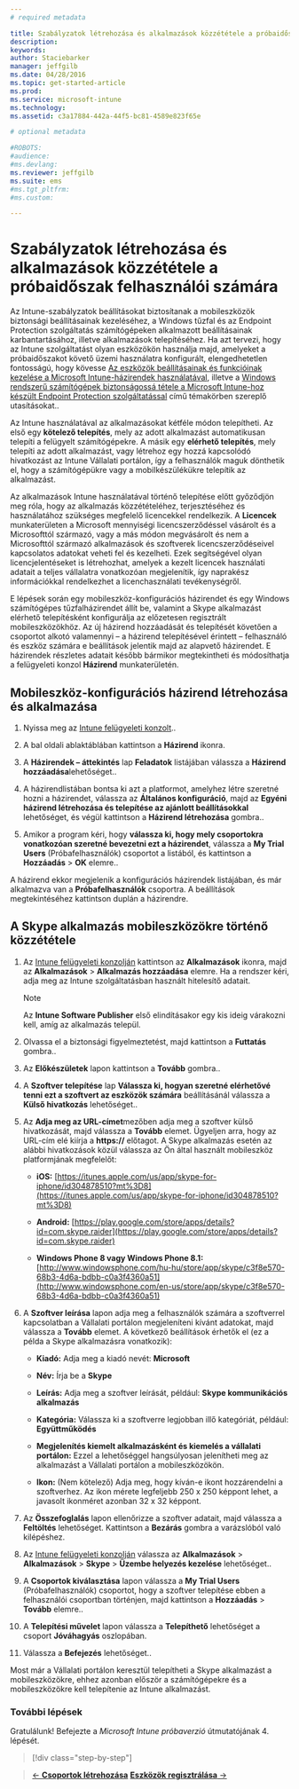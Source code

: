 ```yaml
---
# required metadata

title: Szabályzatok létrehozása és alkalmazások közzététele a próbaidőszak felhasználói számára | Microsoft Intune
description:
keywords:
author: Staciebarker
manager: jeffgilb
ms.date: 04/28/2016
ms.topic: get-started-article
ms.prod:
ms.service: microsoft-intune
ms.technology:
ms.assetid: c3a17884-442a-44f5-bc81-4589e823f65e

# optional metadata

#ROBOTS:
#audience:
#ms.devlang:
ms.reviewer: jeffgilb
ms.suite: ems
#ms.tgt_pltfrm:
#ms.custom:

---
```



# Szabályzatok létrehozása és alkalmazások közzététele a próbaidőszak felhasználói számára
Az Intune-szabályzatok beállításokat biztosítanak a mobileszközök biztonsági beállításainak kezeléséhez, a Windows tűzfal és az Endpoint Protection szolgáltatás számítógépeken alkalmazott beállításainak karbantartásához, illetve alkalmazások telepítéséhez. Ha azt tervezi, hogy az Intune szolgáltatást olyan eszközökön használja majd, amelyeket a próbaidőszakot követő üzemi használatra konfigurált, elengedhetetlen fontosságú, hogy kövesse [Az eszközök beállításainak és funkcióinak kezelése a Microsoft Intune-házirendek használatával](/intune/deploy-use/manage-settings-and-features-on-your-devices-with-microsoft-intune-policies), illetve a [Windows rendszerű számítógépek biztonságossá tétele a Microsoft Intune-hoz készült Endpoint Protection szolgáltatással](/intune/deploy-use/help-secure-windows-pcs-with-endpoint-protection-for-microsoft-intune) című témakörben szereplő utasításokat..

Az Intune használatával az alkalmazásokat kétféle módon telepítheti. Az első egy **kötelező telepítés**, mely az adott alkalmazást automatikusan telepíti a felügyelt számítógépekre. A másik egy **elérhető telepítés**, mely telepíti az adott alkalmazást, vagy létrehoz egy hozzá kapcsolódó hivatkozást az Intune Vállalati portálon, így a felhasználók maguk dönthetik el, hogy a számítógépükre vagy a mobilkészülékükre telepítik az alkalmazást.

Az alkalmazások Intune használatával történő telepítése előtt győződjön meg róla, hogy az alkalmazás közzétételéhez, terjesztéséhez és használatához szükséges megfelelő licencekkel rendelkezik. A **Licencek** munkaterületen a Microsoft mennyiségi licencszerződéssel vásárolt és a Microsofttól származó, vagy a más módon megvásárolt és nem a Microsofttól származó alkalmazások és szoftverek licencszerződéseivel kapcsolatos adatokat veheti fel és kezelheti. Ezek segítségével olyan licencjelentéseket is létrehozhat, amelyek a kezelt licencek használati adatait a teljes vállalatra vonatkozóan megjelenítik, így naprakész információkkal rendelkezhet a licenchasználati tevékenységről.

E lépések során egy mobileszköz-konfigurációs házirendet és egy Windows számítógépes tűzfalházirendet állít be, valamint a Skype alkalmazást elérhető telepítésként konfigurálja az előzetesen regisztrált mobileszközökhöz. Az új házirend hozzáadását és telepítését követően a csoportot alkotó valamennyi – a házirend telepítésével érintett – felhasználó és eszköz számára e beállítások jelentik majd az alapvető házirendet. E házirendek részletes adatait később bármikor megtekintheti és módosíthatja a felügyeleti konzol **Házirend** munkaterületén.

## Mobileszköz-konfigurációs házirend létrehozása és alkalmazása

1.  Nyissa meg az [Intune felügyeleti konzolt](https://manage.microsoft.com/)..

2.  A bal oldali ablaktáblában kattintson a **Házirend** ikonra.

3.  A **Házirendek – áttekintés** lap **Feladatok** listájában válassza a **Házirend hozzáadása**lehetőséget..

4.  A házirendlistában bontsa ki azt a platformot, amelyhez létre szeretné hozni a házirendet, válassza az **Általános konfiguráció**, majd az **Egyéni házirend létrehozása és telepítése az ajánlott beállításokkal** lehetőséget, és végül kattintson a **Házirend létrehozása** gombra..

5.  Amikor a program kéri, hogy **válassza ki, hogy mely csoportokra vonatkozóan szeretné bevezetni ezt a házirendet**, válassza a **My Trial Users** (Próbafelhasználók) csoportot a listából, és kattintson a **Hozzáadás** &gt; **OK** elemre..

A házirend ekkor megjelenik a konfigurációs házirendek listájában, és már alkalmazva van a **Próbafelhasználók** csoportra. A beállítások megtekintéséhez kattintson duplán a házirendre.

## A Skype alkalmazás mobileszközökre történő közzététele

1.  Az [Intune felügyeleti konzolján](https://manage.microsoft.com/) kattintson az **Alkalmazások** ikonra, majd az **Alkalmazások** &gt; **Alkalmazás hozzáadása** elemre. Ha a rendszer kéri, adja meg az Intune szolgáltatásban használt hitelesítő adatait.

    > [!NOTE]
    > Az **Intune Software Publisher** első elindításakor egy kis ideig várakozni kell, amíg az alkalmazás települ.

2.  Olvassa el a biztonsági figyelmeztetést, majd kattintson a **Futtatás** gombra..

3.  Az **Előkészületek** lapon kattintson a **Tovább** gombra..

4.  A **Szoftver telepítése** lap **Válassza ki, hogyan szeretné elérhetővé tenni ezt a szoftvert az eszközök számára** beállításánál válassza a **Külső hivatkozás** lehetőséget..

5.  Az **Adja meg az URL-címet**mezőben adja meg a szoftver külső hivatkozását, majd válassza a **Tovább** elemet. Ügyeljen arra, hogy az URL-cím elé kiírja a **https://** előtagot. A Skype alkalmazás esetén az alábbi hivatkozások közül válassza az Ön által használt mobileszköz platformjának megfelelőt:

    -   **iOS:** [https://itunes.apple.com/us/app/skype-for-iphone/id304878510?mt%3D8](https://itunes.apple.com/us/app/skype-for-iphone/id304878510?mt%3D8)

    -   **Android:** [https://play.google.com/store/apps/details?id=com.skype.raider](https://play.google.com/store/apps/details?id=com.skype.raider)

    -   **Windows Phone 8 vagy Windows Phone 8.1:** [http://www.windowsphone.com/hu-hu/store/app/skype/c3f8e570-68b3-4d6a-bdbb-c0a3f4360a51](http://www.windowsphone.com/en-us/store/app/skype/c3f8e570-68b3-4d6a-bdbb-c0a3f4360a51)

6.  A **Szoftver leírása** lapon adja meg a felhasználók számára a szoftverrel kapcsolatban a Vállalati portálon megjeleníteni kívánt adatokat, majd válassza a **Tovább** elemet. A következő beállítások érhetők el (ez a példa a Skype alkalmazásra vonatkozik):

    -   **Kiadó:** Adja meg a kiadó nevét: **Microsoft**

    -   **Név:** Írja be a **Skype**

    -   **Leírás:** Adja meg a szoftver leírását, például: **Skype kommunikációs alkalmazás**

    -   **Kategória:** Válassza ki a szoftverre legjobban illő kategóriát, például: **Együttműködés**

    -   **Megjelenítés kiemelt alkalmazásként és kiemelés a vállalati portálon:** Ezzel a lehetőséggel hangsúlyosan jelenítheti meg az alkalmazást a Vállalati portálon a mobileszközökön.

    -   **Ikon:**  (Nem kötelező) Adja meg, hogy kíván-e ikont hozzárendelni a szoftverhez. Az ikon mérete legfeljebb 250 x 250 képpont lehet, a javasolt ikonméret azonban 32 x 32 képpont.

7.  Az **Összefoglalás** lapon ellenőrizze a szoftver adatait, majd válassza a **Feltöltés** lehetőséget. Kattintson a **Bezárás** gombra a varázslóból való kilépéshez.

8.  Az [Intune felügyeleti konzolján](https://manage.microsoft.com/) válassza az **Alkalmazások** &gt; **Alkalmazások** &gt; **Skype** &gt; **Üzembe helyezés kezelése** lehetőséget..

9. A **Csoportok kiválasztása** lapon válassza a **My Trial Users** (Próbafelhasználók) csoportot, hogy a szoftver telepítése ebben a felhasználói csoportban történjen, majd kattintson a **Hozzáadás** &gt; **Tovább** elemre..

10. A **Telepítési művelet** lapon válassza a **Telepíthető** lehetőséget a csoport **Jóváhagyás** oszlopában.

11. Válassza a **Befejezés** lehetőséget..

Most már a Vállalati portálon keresztül telepítheti a Skype alkalmazást a mobileszközökre, ehhez azonban először a számítógépekre és a mobileszközökre kell telepítenie az Intune alkalmazást.

### További lépések
Gratulálunk! Befejezte a *Microsoft Intune próbaverzió* útmutatójának 4. lépését.

>[!div class="step-by-step"]

>[&larr; **Csoportok létrehozása**](.\get-started-with-a-30-day-trial-of-microsoft-intune-step-3.md)     [**Eszközök regisztrálása** &rarr;](.\get-started-with-a-30-day-trial-of-microsoft-intune-step-5.md)  


<!--HONumber=May16_HO1-->


